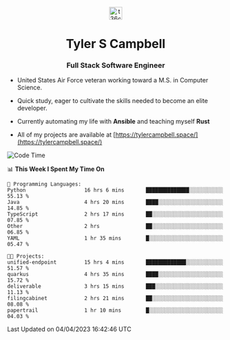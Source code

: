 <p align="center">
<a href="https://www.linkedin.com/in/t36campbell" target="blank"><img align="center" src="https://ik.imagekit.io/t36campbell/Portfolio/linkedin.png.original_m8bbGgPh6.png" alt="t36campbell" height="30" width="30" /></a>
</p>
<h1 align="center">Tyler S Campbell</h1>
<h3 align="center">Full Stack Software Engineer</h3>

* United States Air Force veteran working toward a M.S. in Computer Science.

* Quick study, eager to cultivate the skills needed to become an elite developer.

* Currently automating my life with **Ansible** and teaching myself **Rust**

* All of my projects are available at [https://tylercampbell.space/](https://tylercampbell.space/)

<!--START_SECTION:waka-->
![Code Time](http://img.shields.io/badge/Code%20Time-2%2C357%20hrs%2013%20mins-blue)

📊 **This Week I Spent My Time On** 

```text
💬 Programming Languages: 
Python                   16 hrs 6 mins       ██████████████░░░░░░░░░░░   55.13 % 
Java                     4 hrs 20 mins       ████░░░░░░░░░░░░░░░░░░░░░   14.85 % 
TypeScript               2 hrs 17 mins       ██░░░░░░░░░░░░░░░░░░░░░░░   07.85 % 
Other                    2 hrs               ██░░░░░░░░░░░░░░░░░░░░░░░   06.85 % 
YAML                     1 hr 35 mins        █░░░░░░░░░░░░░░░░░░░░░░░░   05.47 % 

🐱‍💻 Projects: 
unified-endpoint         15 hrs 4 mins       █████████████░░░░░░░░░░░░   51.57 % 
quarkus                  4 hrs 35 mins       ████░░░░░░░░░░░░░░░░░░░░░   15.72 % 
deliverable              3 hrs 15 mins       ███░░░░░░░░░░░░░░░░░░░░░░   11.13 % 
filingcabinet            2 hrs 21 mins       ██░░░░░░░░░░░░░░░░░░░░░░░   08.08 % 
papertrail               1 hr 10 mins        █░░░░░░░░░░░░░░░░░░░░░░░░   04.03 % 
```


 Last Updated on 04/04/2023 16:42:46 UTC
<!--END_SECTION:waka-->
